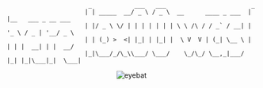 

                           _            ___   ___                        _                   
                          | | _____  __/ _ \ / _ \  __      ____ _ ___  | |__   ___ _ __ ___ 
                          | |/ _ \ \/ | | | | | | | \ \ /\ / / _` / __| | '_ \ / _ | '__/ _ \
                          | | (_) >  <| |_| | |_| |  \ V  V | (_| \__ \ | | | |  __| | |  __/
                          |_|\___/_/\_\\___/ \___/    \_/\_/ \__,_|___/ |_| |_|\___|_|  \___|
                                                                    
                                                                                                                          


<p align="center">
  <img src="https://media.tenor.com/GyhiAPdm9LoAAAAj/bat-wings-flying-eye.gif" alt="eyebat">
</p>



